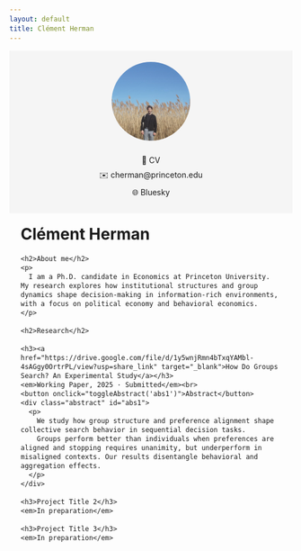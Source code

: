 ```yaml
---
layout: default
title: Clément Herman
---
```


<style>
  .container {
    display: flex;
    flex-wrap: wrap;
    max-width: 1000px;
    margin: 0 auto;
  }
  .sidebar {
    flex: 1 1 30%;
    padding: 20px;
    background-color: #f5f5f5;
    min-width: 200px;
    box-sizing: border-box;
    text-align: center;
  }
  .sidebar img {
    border-radius: 50%;
    width: 140px;
    height: 140px;
    object-fit: cover;
    margin-bottom: 15px;
  }
  .sidebar a {
    display: block;
    margin: 8px 0;
    text-decoration: none;
  }

  .main-content {
    flex: 1 1 70%;
    padding: 20px;
    box-sizing: border-box;
  }

  h1 {
    margin-top: 0;
  }

  .abstract {
    display: none;
    margin-top: 5px;
  }

  button {
    margin-top: 5px;
  }
</style>

<div class="container">

  <div class="sidebar">
    <img src="photo_clement.jpeg" alt="Photo de Clément Herman">
    <a href="https://drive.google.com/file/d/1Gekom_rW1KhPX_Iw3T6jO6h6VYKndLcB/view?usp=share_link" target="_blank">📄 CV</a>
    <a href="mailto:cherman@princeton.edu">✉️ cherman@princeton.edu</a>
    <a href="https://bsky.app/profile/clemherm.bsky.social" target="_blank">🌐 Bluesky</a>
  </div>

  <div class="main-content">
    <h1>Clément Herman</h1>

    <h2>About me</h2>
    <p>
      I am a Ph.D. candidate in Economics at Princeton University. My research explores how institutional structures and group dynamics shape decision-making in information-rich environments, with a focus on political economy and behavioral economics.
    </p>

    <h2>Research</h2>

    <h3><a href="https://drive.google.com/file/d/1y5wnjRmn4bTxqYAMbl-4sAGgy0OrtrPL/view?usp=share_link" target="_blank">How Do Groups Search? An Experimental Study</a></h3>
    <em>Working Paper, 2025 · Submitted</em><br>
    <button onclick="toggleAbstract('abs1')">Abstract</button>
    <div class="abstract" id="abs1">
      <p>
        We study how group structure and preference alignment shape collective search behavior in sequential decision tasks.
        Groups perform better than individuals when preferences are aligned and stopping requires unanimity, but underperform in misaligned contexts. Our results disentangle behavioral and aggregation effects.
      </p>
    </div>

    <h3>Project Title 2</h3>
    <em>In preparation</em>

    <h3>Project Title 3</h3>
    <em>In preparation</em>

  </div>
</div>

<script>
function toggleAbstract(id) {
  var x = document.getElementById(id);
  if (x.style.display === "none" || x.style.display === "") {
    x.style.display = "block";
  } else {
    x.style.display = "none";
  }
}
</script>
